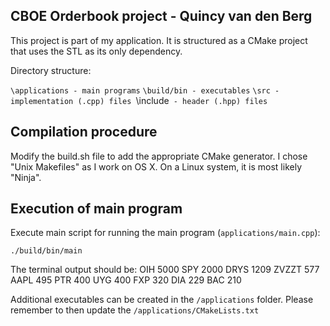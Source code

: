 ## CBOE Orderbook project - Quincy van den Berg

This project is part of my application. It is structured as a CMake project that uses the STL as its only dependency.

Directory structure:

`\applications - main programs`
`\build/bin - executables`
`\src - implementation (.cpp) files
`\include` - header (.hpp) files`

## Compilation procedure
Modify the build.sh file to add the appropriate CMake generator. I chose "Unix Makefiles" as I work on OS X. On a Linux system, it is most likely "Ninja".

## Execution of main program
Execute main script for running the main program (`applications/main.cpp`):

`./build/bin/main`

The terminal output should be:
OIH   	5000
SPY   	2000
DRYS  	1209
ZVZZT 	577
AAPL  	495
PTR   	400
UYG   	400
FXP   	320
DIA   	229
BAC   	210

Additional executables can be created in the `/applications` folder. Please remember to then update the `/applications/CMakeLists.txt`
